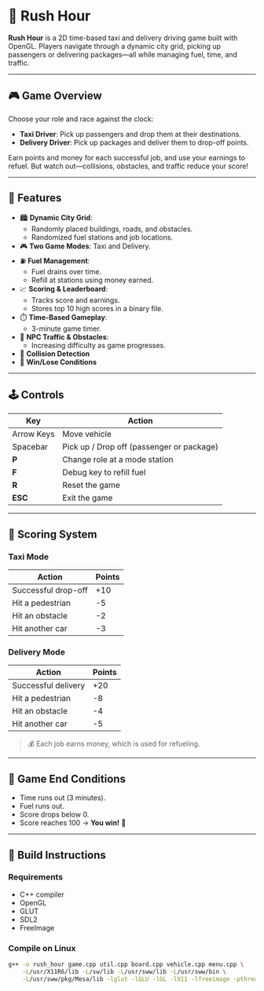 # 🚕 Rush Hour

**Rush Hour** is a 2D time-based taxi and delivery driving game built with OpenGL. Players navigate through a dynamic city grid, picking up passengers or delivering packages—all while managing fuel, time, and traffic.

---

## 🎮 Game Overview

Choose your role and race against the clock:

- **Taxi Driver**: Pick up passengers and drop them at their destinations.
- **Delivery Driver**: Pick up packages and deliver them to drop-off points.

Earn points and money for each successful job, and use your earnings to refuel. But watch out—collisions, obstacles, and traffic reduce your score!

---

## 🧠 Features

- 🏙️ **Dynamic City Grid**:
  - Randomly placed buildings, roads, and obstacles.
  - Randomized fuel stations and job locations.
- 🎮 **Two Game Modes**: Taxi and Delivery.
- ⛽ **Fuel Management**:
  - Fuel drains over time.
  - Refill at stations using money earned.
- 📈 **Scoring & Leaderboard**:
  - Tracks score and earnings.
  - Stores top 10 high scores in a binary file.
- ⏱️ **Time-Based Gameplay**:
  - 3-minute game timer.
- 🚗 **NPC Traffic & Obstacles**:
  - Increasing difficulty as game progresses.
- 🧱 **Collision Detection**
- 🏁 **Win/Lose Conditions**

---

## 🕹️ Controls

| Key         | Action                                      |
|-------------|---------------------------------------------|
| Arrow Keys  | Move vehicle                                 |
| Spacebar    | Pick up / Drop off (passenger or package)    |
| **P**       | Change role at a mode station                |
| **F**       | Debug key to refill fuel                     |
| **R**       | Reset the game                               |
| **ESC**     | Exit the game                                |

---

## 🧾 Scoring System

### Taxi Mode
| Action                     | Points |
|---------------------------|--------|
| Successful drop-off       | +10    |
| Hit a pedestrian          | -5     |
| Hit an obstacle           | -2     |
| Hit another car           | -3     |

### Delivery Mode
| Action                     | Points |
|---------------------------|--------|
| Successful delivery        | +20    |
| Hit a pedestrian           | -8     |
| Hit an obstacle            | -4     |
| Hit another car            | -5     |

> 💰 Each job earns money, which is used for refueling.

---

## 🏁 Game End Conditions

- Time runs out (3 minutes).
- Fuel runs out.
- Score drops below 0.
- Score reaches 100 → **You win!** 🎉

---

## 🔧 Build Instructions

### Requirements
- C++ compiler
- OpenGL
- GLUT
- SDL2
- FreeImage

### Compile on Linux
```bash
g++ -o rush_hour game.cpp util.cpp board.cpp vehicle.cpp menu.cpp \
    -L/usr/X11R6/lib -L/sw/lib -L/usr/sww/lib -L/usr/sww/bin \
    -L/usr/sww/pkg/Mesa/lib -lglut -lGLU -lGL -lX11 -lfreeimage -pthread
